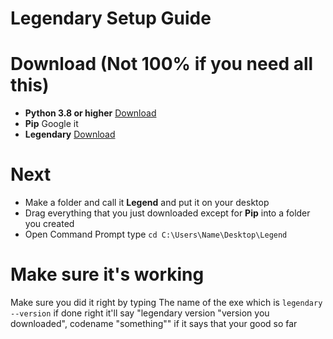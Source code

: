 # Legendary Setup Guide

# Download (Not 100% if you need all this)
* **Python 3.8 or higher** [Download](https://www.python.org/downloads/)
* **Pip** Google it
* **Legendary** [Download](https://github.com/derrod/legendary/releases/)

# Next
* Make a folder and call it **Legend** and put it on your desktop
* Drag everything that you just downloaded except for **Pip** into a folder you created
* Open Command Prompt type ``cd C:\Users\Name\Desktop\Legend``

# Make sure it's working
Make sure you did it right by typing The name of the exe which is ``legendary --version`` if done right it'll say "legendary version "version you downloaded", codename "something"" if it says that your good so far

